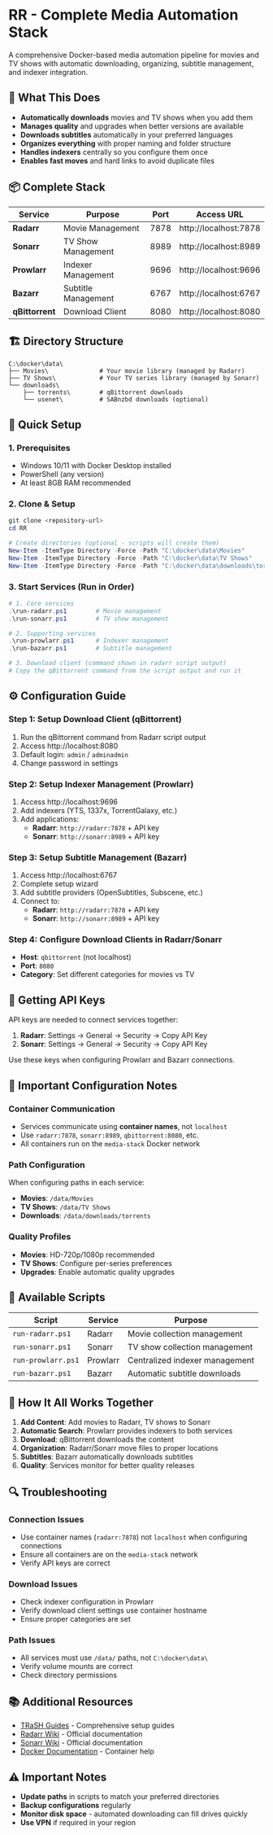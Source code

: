 # RR - Complete Media Automation Stack

A comprehensive Docker-based media automation pipeline for movies and TV shows with automatic downloading, organizing, subtitle management, and indexer integration.

## 🎯 What This Does

- **Automatically downloads** movies and TV shows when you add them
- **Manages quality** and upgrades when better versions are available  
- **Downloads subtitles** automatically in your preferred languages
- **Organizes everything** with proper naming and folder structure
- **Handles indexers** centrally so you configure them once
- **Enables fast moves** and hard links to avoid duplicate files

## 📦 Complete Stack

| Service | Purpose | Port | Access URL |
|---------|---------|------|------------|
| **Radarr** | Movie Management | 7878 | http://localhost:7878 |
| **Sonarr** | TV Show Management | 8989 | http://localhost:8989 |
| **Prowlarr** | Indexer Management | 9696 | http://localhost:9696 |
| **Bazarr** | Subtitle Management | 6767 | http://localhost:6767 |
| **qBittorrent** | Download Client | 8080 | http://localhost:8080 |

## 🏗️ Directory Structure

```
C:\docker\data\
├── Movies\              # Your movie library (managed by Radarr)
├── TV Shows\            # Your TV series library (managed by Sonarr)  
└── downloads\
    ├── torrents\        # qBittorrent downloads
    └── usenet\          # SABnzbd downloads (optional)
```

## 🚀 Quick Setup

### 1. Prerequisites
- Windows 10/11 with Docker Desktop installed
- PowerShell (any version)
- At least 8GB RAM recommended

### 2. Clone & Setup
```powershell
git clone <repository-url>
cd RR

# Create directories (optional - scripts will create them)
New-Item -ItemType Directory -Force -Path "C:\docker\data\Movies"
New-Item -ItemType Directory -Force -Path "C:\docker\data\TV Shows"
New-Item -ItemType Directory -Force -Path "C:\docker\data\downloads\torrents"
```

### 3. Start Services (Run in Order)
```powershell
# 1. Core services
.\run-radarr.ps1        # Movie management
.\run-sonarr.ps1        # TV show management

# 2. Supporting services  
.\run-prowlarr.ps1      # Indexer management
.\run-bazarr.ps1        # Subtitle management

# 3. Download client (command shown in radarr script output)
# Copy the qBittorrent command from the script output and run it
```

## ⚙️ Configuration Guide

### Step 1: Setup Download Client (qBittorrent)
1. Run the qBittorrent command from Radarr script output
2. Access http://localhost:8080
3. Default login: `admin` / `adminadmin`
4. Change password in settings

### Step 2: Setup Indexer Management (Prowlarr)
1. Access http://localhost:9696
2. Add indexers (YTS, 1337x, TorrentGalaxy, etc.)
3. Add applications:
   - **Radarr**: `http://radarr:7878` + API key
   - **Sonarr**: `http://sonarr:8989` + API key

### Step 3: Setup Subtitle Management (Bazarr)  
1. Access http://localhost:6767
2. Complete setup wizard
3. Add subtitle providers (OpenSubtitles, Subscene, etc.)
4. Connect to:
   - **Radarr**: `http://radarr:7878` + API key
   - **Sonarr**: `http://sonarr:8989` + API key

### Step 4: Configure Download Clients in Radarr/Sonarr
- **Host**: `qbittorrent` (not localhost)
- **Port**: `8080`
- **Category**: Set different categories for movies vs TV

## 🔑 Getting API Keys

API keys are needed to connect services together:

1. **Radarr**: Settings → General → Security → Copy API Key
2. **Sonarr**: Settings → General → Security → Copy API Key

Use these keys when configuring Prowlarr and Bazarr connections.

## 🔧 Important Configuration Notes

### Container Communication
- Services communicate using **container names**, not `localhost`
- Use `radarr:7878`, `sonarr:8989`, `qbittorrent:8080`, etc.
- All containers run on the `media-stack` Docker network

### Path Configuration
When configuring paths in each service:
- **Movies**: `/data/Movies`
- **TV Shows**: `/data/TV Shows`  
- **Downloads**: `/data/downloads/torrents`

### Quality Profiles
- **Movies**: HD-720p/1080p recommended
- **TV Shows**: Configure per-series preferences
- **Upgrades**: Enable automatic quality upgrades

## 📁 Available Scripts

| Script | Service | Purpose |
|--------|---------|---------|
| `run-radarr.ps1` | Radarr | Movie collection management |
| `run-sonarr.ps1` | Sonarr | TV show collection management |
| `run-prowlarr.ps1` | Prowlarr | Centralized indexer management |
| `run-bazarr.ps1` | Bazarr | Automatic subtitle downloads |

## 🎯 How It All Works Together

1. **Add Content**: Add movies to Radarr, TV shows to Sonarr
2. **Automatic Search**: Prowlarr provides indexers to both services
3. **Download**: qBittorrent downloads the content  
4. **Organization**: Radarr/Sonarr move files to proper locations
5. **Subtitles**: Bazarr automatically downloads subtitles
6. **Quality**: Services monitor for better quality releases

## 🔍 Troubleshooting

### Connection Issues
- Use container names (`radarr:7878`) not `localhost` when configuring connections
- Ensure all containers are on the `media-stack` network
- Verify API keys are correct

### Download Issues  
- Check indexer configuration in Prowlarr
- Verify download client settings use container hostname
- Ensure proper categories are set

### Path Issues
- All services must use `/data/` paths, not `C:\docker\data\`
- Verify volume mounts are correct
- Check directory permissions

## 📚 Additional Resources

- [TRaSH Guides](https://trash-guides.info/) - Comprehensive setup guides
- [Radarr Wiki](https://wiki.servarr.com/radarr) - Official documentation  
- [Sonarr Wiki](https://wiki.servarr.com/sonarr) - Official documentation
- [Docker Documentation](https://docs.docker.com/) - Container help

## ⚠️ Important Notes

- **Update paths** in scripts to match your preferred directories
- **Backup configurations** regularly  
- **Monitor disk space** - automated downloading can fill drives quickly
- **Use VPN** if required in your region

